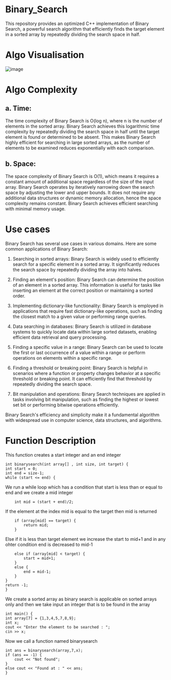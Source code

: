 # Binary_Search
This repository provides an optimized C++ implementation of Binary Search, a powerful search algorithm that efficiently finds the target element in a sorted array by repeatedly dividing the search space in half.

# Algo Visualisation
![image](https://github.com/harshy1718/Binary_Search/assets/129788726/82710e78-eb04-48fe-84f5-ec73cd0f4f57)

# Algo Complexity
## a. Time: 
The time complexity of Binary Search is O(log n), where n is the number of elements in the sorted array. Binary Search achieves this logarithmic time complexity by repeatedly dividing the search space in half until the target element is found or determined to be absent. This makes Binary Search highly efficient for searching in large sorted arrays, as the number of elements to be examined reduces exponentially with each comparison.
## b. Space: 
The space complexity of Binary Search is O(1), which means it requires a constant amount of additional space regardless of the size of the input array. Binary Search operates by iteratively narrowing down the search space by adjusting the lower and upper bounds. It does not require any additional data structures or dynamic memory allocation, hence the space complexity remains constant. Binary Search achieves efficient searching with minimal memory usage.

# Use cases
Binary Search has several use cases in various domains. Here are some common applications of Binary Search:

1. Searching in sorted arrays: Binary Search is widely used to efficiently search for a specific element in a sorted array. It significantly reduces the search space by repeatedly dividing the array into halves.

2. Finding an element's position: Binary Search can determine the position of an element in a sorted array. This information is useful for tasks like inserting an element at the correct position or maintaining a sorted order.

3. Implementing dictionary-like functionality: Binary Search is employed in applications that require fast dictionary-like operations, such as finding the closest match to a given value or performing range queries.

4. Data searching in databases: Binary Search is utilized in database systems to quickly locate data within large sorted datasets, enabling efficient data retrieval and query processing.

5. Finding a specific value in a range: Binary Search can be used to locate the first or last occurrence of a value within a range or perform operations on elements within a specific range.

6. Finding a threshold or breaking point: Binary Search is helpful in scenarios where a function or property changes behavior at a specific threshold or breaking point. It can efficiently find that threshold by repeatedly dividing the search space.

7. Bit manipulation and operations: Binary Search techniques are applied in tasks involving bit manipulation, such as finding the highest or lowest set bit or performing bitwise operations efficiently.

Binary Search's efficiency and simplicity make it a fundamental algorithm with widespread use in computer science, data structures, and algorithms.

# Function Description

This function creates a start integer and an end integer

    int binarysearch(int array[] , int size, int target) {
    int start = 0;
    int end = size-1;
    while (start <= end) {
    
 We run a while loop which has a condition that start is less than or equal to end and we create a mid integer 
    
        int mid = (start + end)/2;
        
 If the element at the index mid is equal to the target then mid is returned
        
        if (array[mid] == target) {
            return mid;
        }
Else if it is less than target element we increase the start to mid+1 and in any ohter condition end is decreased to mid-1
        
        else if (array[mid] < target) {
            start = mid+1;
        }
        else {
            end = mid-1;
        }
    }
    return -1;
    }

We create a sorted array as binary search is applicable on sorted arrays only and then we take input an integer that is to be found in the array

    int main() {
    int array[7] = {1,3,4,5,7,8,9};
    int x;
    cout << "Enter the element to be searched : ";
    cin >> x;
    
   Now we call a function named binarysearch
   
    int ans = binarysearch(array,7,x);
    if (ans == -1) {
        cout << "Not found";
    }
    else cout << "Found at : " << ans;
    }
